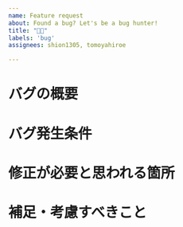 ```yaml
---
name: Feature request
about: Found a bug? Let's be a bug hunter!
title: "🐛🔧"
labels: 'bug'
assignees: shion1305, tomoyahiroe

---
```


# バグの概要

# バグ発生条件

# 修正が必要と思われる箇所

# 補足・考慮すべきこと
